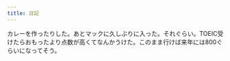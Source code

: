```yaml
---
title: 日記
---
```


カレーを作ったりした。あとマックに久しぶりに入った。それぐらい。TOEIC受けたらおもったより点数が高くてなんかうけた。このまま行けば来年には800ぐらいになってそう。